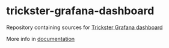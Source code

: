 # trickster-grafana-dashboard
Repository containing sources for [Trickster Grafana dashboard](https://grafana.com/grafana/dashboards/5756)

More info in [documentation](https://fusakla.github.io/trickster-grafana-dashboard/)
